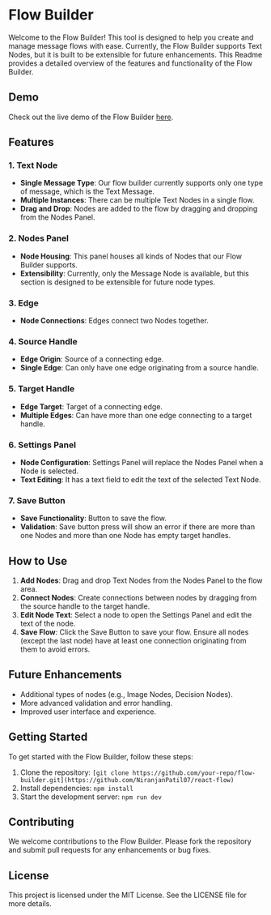 # Flow Builder

Welcome to the Flow Builder! This tool is designed to help you create and manage message flows with ease. Currently, the Flow Builder supports Text Nodes, but it is built to be extensible for future enhancements. This Readme provides a detailed overview of the features and functionality of the Flow Builder.

## Demo

Check out the live demo of the Flow Builder [here](https://react-message-flow.vercel.app/).

## Features

### 1. Text Node
- **Single Message Type**: Our flow builder currently supports only one type of message, which is the Text Message.
- **Multiple Instances**: There can be multiple Text Nodes in a single flow.
- **Drag and Drop**: Nodes are added to the flow by dragging and dropping from the Nodes Panel.

### 2. Nodes Panel
- **Node Housing**: This panel houses all kinds of Nodes that our Flow Builder supports.
- **Extensibility**: Currently, only the Message Node is available, but this section is designed to be extensible for future node types.

### 3. Edge
- **Node Connections**: Edges connect two Nodes together.

### 4. Source Handle
- **Edge Origin**: Source of a connecting edge.
- **Single Edge**: Can only have one edge originating from a source handle.

### 5. Target Handle
- **Edge Target**: Target of a connecting edge.
- **Multiple Edges**: Can have more than one edge connecting to a target handle.

### 6. Settings Panel
- **Node Configuration**: Settings Panel will replace the Nodes Panel when a Node is selected.
- **Text Editing**: It has a text field to edit the text of the selected Text Node.

### 7. Save Button
- **Save Functionality**: Button to save the flow.
- **Validation**: Save button press will show an error if there are more than one Nodes and more than one Node has empty target handles.

## How to Use

1. **Add Nodes**: Drag and drop Text Nodes from the Nodes Panel to the flow area.
2. **Connect Nodes**: Create connections between nodes by dragging from the source handle to the target handle.
3. **Edit Node Text**: Select a node to open the Settings Panel and edit the text of the node.
4. **Save Flow**: Click the Save Button to save your flow. Ensure all nodes (except the last node) have at least one connection originating from them to avoid errors.

## Future Enhancements

- Additional types of nodes (e.g., Image Nodes, Decision Nodes).
- More advanced validation and error handling.
- Improved user interface and experience.

## Getting Started

To get started with the Flow Builder, follow these steps:

1. Clone the repository: `[git clone https://github.com/your-repo/flow-builder.git](https://github.com/NiranjanPatil07/react-flow)`
2. Install dependencies: `npm install`
3. Start the development server: `npm run dev`

## Contributing

We welcome contributions to the Flow Builder. Please fork the repository and submit pull requests for any enhancements or bug fixes.

## License

This project is licensed under the MIT License. See the LICENSE file for more details.


